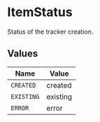 # ItemStatus

Status of the tracker creation.


## Values

| Name       | Value      |
| ---------- | ---------- |
| `CREATED`  | created    |
| `EXISTING` | existing   |
| `ERROR`    | error      |